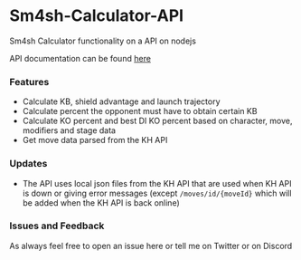# Sm4sh-Calculator-API

Sm4sh Calculator functionality on a API on nodejs

API documentation can be found [here](http://calculator.kuroganehammer.com/swagger/ui/)

### Features

- Calculate KB, shield advantage and launch trajectory
- Calculate percent the opponent must have to obtain certain KB
- Calculate KO percent and best DI KO percent based on character, move, modifiers and stage data
- Get move data parsed from the KH API

### Updates

- The API uses local json files from the KH API that are used when KH API is down or giving error messages (except `/moves/id/{moveId}` which will be added when the KH API is back online)

### Issues and Feedback

As always feel free to open an issue here or tell me on Twitter or on Discord